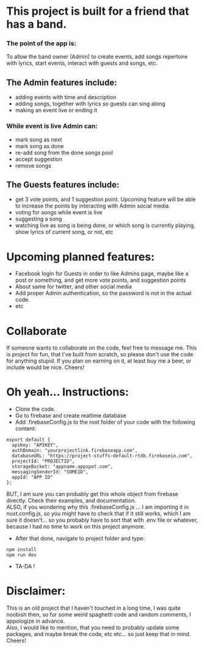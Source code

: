 # This project is built for a friend that has a band.
### The point of the app is:
To allow the band owner (Admin) to create events, add songs repertoire with lyrics, start events, interact with guests and songs, etc.

## The Admin features include:
- adding events with time and description
- adding songs, together with lyrics so guests can sing along
- making an event live or ending it
### While event is live Admin can:
- mark song as next
- mark song as done
- re-add song from the done songs pool
- accept suggestion
- remove songs

## The Guests features include:
- get 3 vote points, and 1 suggestion point. Upcoming feature will be able to increase the points by interacting with Admin social media.
- voting for songs while event is live
- suggesting a song
- watching live as song is being done, or which song is currently playing, show lyrics of current song, or not, etc

# Upcoming planned features:
- Facebook login for Guests in order to like Admins page, maybe like a post or something, and get more vote points, and suggestion points
- About same for twitter, and other social media
- Add proper Admin authentication, so the password is not in the actual code.
- etc

# Collaborate
If someone wants to collaborate on the code, feel free to message me.
This is project for fun, that I've built from scratch, so please don't use the code for anything stupid. If you plan on earning on it, at least buy me a beer, or include would be nice. Cheers!

# Oh yeah... Instructions:
- Clone the code.
- Go to firebase and create realtime database
- Add .firebaseConfig.js to the root folder of your code with the following content:
```
export default {
  apiKey: "APIKEY",
  authDomain: "yourprojectlink.firebaseapp.com",
  databaseURL: "https://project-stuffs-default-rtdb.firebaseio.com",
  projectId: "PROJECTID",
  storageBucket: "appname.appspot.com",
  messagingSenderId: "SOMEID",
  appId: "APP ID"
};
```
BUT, I am sure you can probably get this whole object from firebase directly. Check their examples, and documentation.  
ALSO, if you wondering why this .firebaseConfig.js ... I am importing it in nuxt.config.js, so you might have to check that if it still works, which I am sure it doesn't... so you probably have to sort that with .env file or whatever, because I had no time to work on this project anymore.
- After that done, navigate to project folder and type:
```
npm install
npm run dev
```
- TA-DA !


# Disclaimer:
This is an old project that I haven't touched in a long time, I was quite noobish then, so for some weird spaghetti code and random comments, I appologize in advance.  
Also, I would like to mention, that you need to probably update some packages, and maybe break the code, etc etc... so just keep that in mind.  
Cheers!
